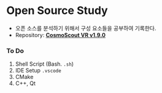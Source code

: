 # Open Source Study
* 오픈 소스를 분석하기 위해서 구성 요소들을 공부하여 기록한다.
* Repository: <b><a href="https://github.com/cosmoscout/cosmoscout-vr/tree/v1.9.0">CosmoScout VR v1.9.0</a></b>
### To Do
1. Shell Script (Bash. <code>.sh</code>)
2. IDE Setup <code>.vscode</code>
3. CMake
4. C++, Qt
